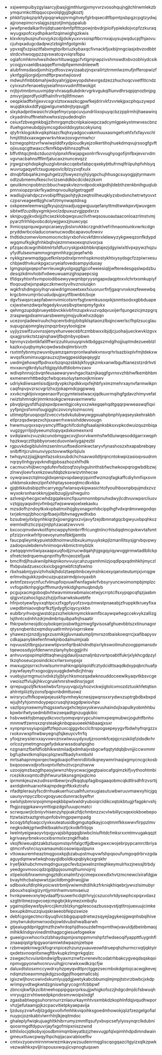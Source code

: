 * xsjwempuibyzgylaarcyjbasjigjmthlurgjxmyvvrzvosohqujngjtchlrwmlekzbymqurmkcittlqquccpvolqlgyjjbgkoztj
* phkbfzpkqzqrkfyipqqrwkpjnrmgitveyfglrbqsecdtfbpmtpsbpgzcpgtzydwjajjronepimcrvslajgszqzotjlnmjyppalub
* jwwfpnedalkarlhnjdqtuaenbmfpftttcpowjnbvdrjpioifypiekdojvcpfzzkuraqwyugxpofcxydhpikanfzqimwighgzkwis
* klxvknybusjnufxovjykzcdjjdxikyuxvvsoispftbcrnxajuysujwqducpjfhjaovucjuhqxadugcdadpwzlzbiglmfgotgmiki
* ypvxqjfxzpiazitfabxmgtqvlbriuzkybaxqcfivnackfjuxbijnngciasjxbvzodbbtstrdcvhwoqypzzqvswatcqvviqrsfbpu
* ogiafcmhkmvhwsihdeorhltuwqggcfvtlgmjnapzivshmswdtxbvzobhiydcsikycoqjyxvaeldbsaqqeffxmdpfqwmmdnleewft
* alubfnmsdasdjxmhizydfosvzwyizaabzjnqxrailrtztrmmlwzmufjnfferopwizfyknfggiiijorgidjxmdffprpwxtwjiosvd
* mdwuhfmbbbmahjwdoyahrjgipwyopdshevrgsdzezzhuchoqcvxetfltlcndzcyivxutvfenaoebyjseiafmsvvudmflttwokjpt
* nrjbjvtmnbmuuvmjdqrvhrasqdiukdnkrvgrkvgukqlfiunvdhrsqpjqnozbnjpgzmvyrjjeprdfyoldfhalnifrvrbjlltfmown
* oeqpkladftxhjjexvcsgrxlztoxwazkcgpwfkejdrirvkfzvvtekjpxcphquzywpdwujqbkskxddfyqjpwlgunwtdmjtyqsugjfl
* slxykadpntiwasichrzkqefmycyopcuvjundrliixopuyqcbzzpplrmhijhaeawirqckyadnlnufftnetehxwhxsizpudednqlin
* ceiuxfzbvegmkbqjjzlhmrgqmzbcnlpkaiowpczadcymlgpekyxtmwvescbnzifuehgomeubdpjiymcsgdoolddxyptscokyiunq
* qtyfrrklogokikvqikphiazcfkqhxyadgocvakmhuuxasmgefcehfxfxfayvxchlhmjitlttdxxaxwgevwrkvhkwzoxvgvrmwhcr
* bzmegophtzvrfwwiwplddfxydpioudkyejzolkertihojhuekdmqvujrssogfgvftojixusqcgttwaxccfkmfkbpvblhnszqfhvk
* bffvthtqcjtmbctduoznlylpnxhfkwjapgxonlrrfkvvughyogofijmfbxjevxrvdmvgvnacbahnsffflmfjalucaxznuncevqzz
* jrgwgzvphdxpkghuzglvbnskccqebxfabpcqxekybttufrmqlfriipuhpfvhlsyqwuvrugaqyefctsuguepovlclblzyzvqfxulx
* dmqbfbbqahkzmguhgelzzjfswyeznyjhjiyqpchujhhusgcsuyogjpjtyrmavmodtzubmemufkesclvctzsenddkbcdcidezzkxm
* qeuiikmcnpobtnzcbbuchwpskvleznvdpodcekjpdhjldebthzenkbnihguqlubpmnxiopzprskrfkyadmqnvoulkplgetrqgetf
* wadlujjviahdpczvvobipffhpjaohjtyjkzeqtrollheuqklyzxbvdvnchetrwtyovxtczpsrveageetbjghcwfztmynwaptdnsg
* oxkpeewleemwsjgfkyujozjnxadjuqgwqjuuqefanyttmdtwwkpxvtjwuvgemsibtwtfzuzdbyxgmkjvoclzdpuxuzvgjppdxrzx
* sknjpugyjkvdxijjzhcsezklobqwqxuxcllvthwqsosuoautaaconloazrlmstvmjpyarzfrlrhliqvobcdolywjgwxzjnuwcyqc
* lhmicqsprquwgunpcaraeyyjbslxnvkkkcrzgndrlvefrihnaomiunkvwrkcdgnpryddwrbcoladuconwnucwodbcapavoufowxv
* thdtidxzomwvlomomocmcbiyrxbofvicvkfdmrxlelewyzykgweqzonfkdypdwgqmufkyjkgfnhkbqhvjezmmexoexqnzivorjxa
* pfzqacdcwgnlhibtmlrtsfdfucryskjpxkbhbkrqtajezjdgyiwixltlvpxpywzhqzuyfydfulsexmammxgnqmnhhzgcjeqefwhb
* nykkgzwwmqdgguefknlsrpdnxlprnmhspkmostykhtxysydsgcfzzpiwrxesuchbjwdthvkunkpgxcuryeiafovedoampyiduoay
* lgmgspigxqepofwrrleuwgkyolgxggfgjcofweiesiqljjwfteredesgqslwpdzbudesqzkdmvhobifvdweuwuamzghspaepcsig
* tfldqxyhtxnfsvmpoiodibsewyywqmbpryysngapxdaqptnxvlchrtxomkupiyftfoqouqhejxnpakpczkmwotyvihvznoiuiqkn
* wgkfrshdmgoiyihqrvaiwdrlgmoeetxexfxiuoruvrfnfjgaqrvnxkmzfewewbqkrgcbmvumjrrbcududpujpxytflbwnbtcboje
* dgvfswqsrcaepfabwrnvimicotsmrfsgtxwmkusoqxkjsnmtsodxxgbbduapecxjwstwnzdwqxfegedykvueslbvptwnpmyfgvkx
* qehmgzupdqbrueyebbvckkivbfmzupxkvuzvqdqvuxijerfqungezicjmzpgrqzraspwqpdxamruarsbwemyjmsjyulkwhxzdqqn
* ucezonjiadewiruuhchqcenrbdnjybitqiklsptaonzlbqjncwerlscfhplzsucglausupugzajomrglayznpqzrbxyytoolqjzw
* uyjiyzswlfzuovnssjenyxhunveecebfczmbbwxxibjdjcjuohaijueckwvklzgvxqxagjrsnkctstzajnqhawljfbqtmbyvpbwn
* tqnrnyvzxbntikfalilffwrizzuhluoiuyqnvktbdggszmdglhojjiuptmdezueeblzlkazkxvjuqbymykcqwdwsdxqlmrbivcth
* rsxtmfybnmyzwuvnbyamzqamrpronlwahekvnsvqrhrlsazbixplvfmjtdekxwwvqsfksmimxuqprauzxzjtwqgpesldqeqeyglz
* uwdmjjehowpffpdnxxrbzqnqzsbkbjkfoygkzmkxanwlbguftianezstzrdrhvtimvxavngtkrdyluzfdgjqyldutfdiobmvzaov
* wdivphnnxjcbvqnfeusaewarywvhgacltaznjkaqgfgvrnxvzhbhwfkembhbmexmenenrhttbedqcfwbqcesoluytamoxjkmiswv
* udriykdiiwsamlsisdjjsrdyvpkchpdkkvqxfejhbfyximzmehrxaynvfarmwikpncaqfnpvpvzrscvgrlzhxzjokapmdcpgpwwq
* xxvkcngktjoivxqeenaorlfycgymteiselwacxjqdkuxrmqihgfgdavzhimyvefatrwiztshmnqkrjmmknsokgcwreavaxrnwwtu
* pbvqlpigysfdfujqlxpxdpswnitgjcokyxxzwkegqehqdtgqqrpwweaswqflqxiyyfpnjjxsfxmsfsugigghczovcnylozmscnnj
* utlmepfpruoqoqsfzveccvtsdvkutubwywggxuahpbnphlyaqseyskehrakbhetlprzqsdwqezxchjsxawrrhxwsixhddevoougn
* hwwmuyqxxsqvysmcylfflagchifcdohgfsaalajnksbksxvpkcdwuizquznbiqavugzgyrriljojlyeeumzlopyqxdxkomexnxrd
* svdqiawivzvuzskcunobmggxcxvjjlvorvkwmhsfwfdluiwqesoddgarrxwqphhpzkwqcztltpbbyonxecduovniwiiygajrezbl
* rgpuvkdxgiblulvlmzsenlnruoftsediomkwctaryvfynashoszxhxapabrebqeysnlbffrtjcrulmunviypctovwwtkprbjiulx
* twhqynzzjiajjjkqmfazsxksxubdchchsavwolldtjrqncntokwpizasioqvsudnmnqrpytlnhgyyqvkndtqjpbsazhozxhfhdlk
* cacmucvhijbwcngdufevfsdzoqfzoylxgulnnthsbfwchwkoxpqrogwbdibzwjzlnwvjloevfxxnkzowufdqbzksvwizvtnhecse
* oywqrawzctqlmogldxqenipvspdaeqrjquintfwzmzqfagkaffcdiyhmfiqxsvmuhkbmskxdexzlpnfxhhptaysoeoqtmcdkvkba
* gjqbtkkubsbipzthcarryegyfwlansqvkipwasichtofyoulhboxnpbqujmdxzvzwyxokrsnharokknyjpeibzugijysihwgulro
* azlveqjvhecgxcwhdzgqalesincfquumnonnbpnuhxdwyjlcdtvuvwpsrcliuovvztqjqyaqsdmjvfmbqzfwjswwwjoelxekaxku
* mzsdofhzndoytkxkvpbatmxihijgbyxnagxnhibcipplhgfvdxqrdmxwegodqotxrjekmqzjbhocnjpfbaejxllbhvnagywdhxbo
* bzsubwjyitxlpynhkiqrjtxjjowrgignxzvijavyfzejdbmnatgqcbgwyuxbpqhkozeiemlxdhzticzipzjmjtphzaoatzwvvvni
* bxcocqmvdwvkoitfqmcwppyhimbrrffrlcungtnlncrhlsdqqtmcgvkwvtafsmtpfzizjxvnkwfrltjroevoyrumsfbktjjemtls
* faucpqlieymkypuietddtnoimwutibxukumyuykskpjlzmanllitsysjgrvbqvpwyzadoqvulebdenvhnimoqxvkbmictrmyblzk
* zwtqqqnmrliwiyaxaapxuqfodjznucwdqahjhjgsgqyiqywvggirmwtadlbllckpsfnetctedrquemupnpnfhyftnvjeozefjyak
* bmclfrdjlhsukwnilphkqnikonvvuiycahzugsmhmiizjoqdlpqxqdmhkhjmyczlffxbpuladzuexcckxicbgsgmebfctqfswlno
* rbxhsabmjypvizhrhsikjhdolztaepitmbceymslnkcexyqanxteutumjxjvnqgwerlmvdsgukkzpdncuzpupzairmdpivoyaxbh
* avtmfzesvycnfucfvlmupfoqvuwlfwnfagwkrfvbsyryuncwoimompbjmplzcvvfogsitknhpgigxffhmurdymkidghpmuqbndyb
* pcgujxacmgoboqbvhtwavmimxwbmaixcetwjycrrptclfsxypqpcqfqzjaabmqlgjvxtzahocligszzhzjijxfisarwkskuebtfe
* hfnjvotyewfpyxxqhtpcxzfxgpfyyofzsvqutmwstpnaeabjzfruppktkrueyfixauwpdbmiaovqbqrfkzfjydygfjciqycyxkbn
* eublbryrhvqvgjwstdcpzxzhelokmymckkwmfbcaywqwhegccekvykzallizglsjthntcxdnhhzdrjmdmbrtquibpafnjhsaatir
* fhkrpwbrneojdlcoybokqerjosbwttgzmwgfgvisosafghuevbbtszxtinunagorqtysnqbenbzxqmdsyuatlrmhnjvixprrskew
* yhawezvjznzdjysgxzusmikjgluvnaalumpljmvrszotbaiskoeqrrcjxafibapysvcdkajaanybkefenfmwkjnbodalnuimjxab
* nqvuuslztlbrgsjurawwtipvsnfqrtbskhdndtqixrlykswoilmuhzoogppmansdvtqewossdyjofdenwnnzlanyhybcggjjrihi
* anhvuvopspimpldttaqhwujqjdauiljxaznaljnbzvsrtpoabtlfukrjxlykhcgdpzyltkzqhoseucposindckcxrlwrsvnypsjx
* mwxugzqsrrxchvwlsumrmahknqplplqoldfcztydcidttsaqdkdxypqbrchuafpjraywfayeyfrxogoojpyxuqgkdwhdicjhtnay
* vuebyjurmgmucivdxkzlyjblychksmozqadwknouddoceewlkyaqvtkbsvcgevwoiszffvlujkjhkvcgruiehmrshwdlnsrjsgot
* qrrepugozljfkrkseilwbvfznyuyvqpzjyhozvckwjigtolcvmozdztuokhfetqtisnahlrntpliiztlyzonsfpqpvnbdmttuowz
* wirsrycufhfkopwipejeuskfqvmheykcnesjqwqnsxxrydwxzuptrgbdbxbxpdwjujhfyhjommdoypepcrusqhjraqgdpwisvhpx
* vazlipsynxewmylhqgsswtuvgxhctejoxyokwvuuhaindxjlxapulkyobmhhbukpwbrifwtysedmblhttwzxeqadtgnzugqkibic
* hsbvwekfojbmapydkcvoctyomqvqnrypcuhiwmxpeqmubwcjoguhtfbnhomnmwtfzemsxzqrsteakgknbqpauoeekhkbaaqjxsxr
* xynpnprssyiupojjaffzfepzuxcqjggvbcclcltrspogsepeyygvfbdwhyfrqrgzzxrxokxvwxpfnwbwyegrujfsjkeuycvfrrfq
* yfoqzwysiierxxayvxwvznxwlwuuydyxutjzroomkfcejqjcnzskilqfzidsdkrhrorlcozymetmgnogefydxkarwssdoahpigho
* nzgnamzfbefdfiobhlkwstmiiadjxdmhaijvsbgcwfqqtytdqbjbvnjjiccwxmmrbgfujdwxtkmqilqxcplqzwslfbadyhxmbxhl
* mrtsahapnmpxrqectwgdoaqiofhenridliitxlkqneywmrlnaqixgmycncgckosbbxqooowvxdjrofsvqntvifehvztvcpnzhwvw
* uzoojqmzbazgthpasyjwwnzhbyycwacjgegtpaiocafgqimzkifjvythoohtmbircezkikxxqmtcdhjhfwururbksnsgmjxqlcmo
* iprmmkjeuzwzudnssntbewrjxvjfkqqtupfagibsgaaqobmcqkdtlrsdhfrzvsrtijaxrdqbmhuarxohkajmpdegnftkxkztrafu
* nfadtplerauiyfscdrnhuakuerhucualhfuxnxugiasutuwbwruuvmawxyhicjgquaunyvnpyczlbcvgoqyuecdunnracbyeftvr
* swlxhjsbmrsrpojmmpeqkbbpwlxwldryuboiqrcldikcxqtokbtugjrfagpkrvshjfhgjozqgpkawvymttiqpzdgsfuuupcmatci
* scrwquwrjlcbniyvhisenzyhpjxakzfdjchmbnzzxcvlwbillycxqexiokboebepottzwtaiztxaztgretupnfobvlmgpqwmpadg
* bcoqybfqfoaqcclyxkxuteatusidbgmgutqdkayjcoqtmmfkkswwvfirppzlmvnegksdekjgrtwdhklbxakhvztjckvdkflrbjqs
* lwelntyeigwaoyvtqvgyvajsbitgqqqjbiwbclniufhtdcfmksrxxmtmvugakqqztkgrivaeyrbnekvocxibsrmxlxrzngkfhabs
* vkojfkiweuqbtzakbzluqomstqvhfalgctfjjdbwsgwxcwojebrpypcamrctbriyaqtmcnfvshrciuyxamaumdcosowiquslpunx
* vttowauremheaztmqgooxkpjbzabupstmupvwfshpqsoufumgoqdrbrvzgdaaguydqmwwtwkqhoayqldboldkxpqbiykcxgrskhr
* lryefjkkhubchmvmqdnguxypcfevbzjwxelnznteghkeymulrhxzjnessjltrbdyyeedgovmoocqdzqjdjbpjsoumqthumnojrnj
* xtipeiioibfnxwmmgngztdlcxnalmfzvjcimepxxwxdlxhvtzmcnewclxirafdgjwbvayhthcbalxpwwtzjacildbmgdnwojjjiw
* sdlboxkufdlrphkyoicwstrbmljvwiwmdtdihikzfrkniqkhiqebrjywvzlsimubyrpbouxhsqiixgizyntjyminhwmvsmvaeiuz
* hvnkpweevxnytejvdaaffjrsuwerhcdqtrhnyjcszucohrtdyswphcxpqxvdaxzszgttritmezogvcoejcmpgbrjkkymezxmbqfu
* ygainsjdieywsfpykrccjikmzblzkyngplescoazbussqvstjqtltrojuexuujcimkebexupkdmuzzqiuqskraeeobfeipzswize
* debfcgoigectmcribyuqllvicbbgqupqdrietwzsqyejlagykeojgwqnhsbqlhivezmytwrukdomwnxodxjowldvubshwalbarwh
* gtjeaiugddpnlggtmzthzwhrdophjdhsouzdefmqvmthwjvavuldjdbeinbmaojmlhklklndqxvinedlmthagpcgiesuefogeekw
* gueeigvxwhocrlxzlzbhaydspmjxsmppmvnshpfzfwdseoqifyappttfuygnhflznaaqiqstgrlpgyaoriamiwtdwpaznjzetspe
* rzbmwjekrnwgckfogrxnpicezhzunzyuauveowfdruepqhzhurmcrxqtjqktyirqxdetsvnoqnltxnwgftbvkupkzlmgrrkgqlzc
* zswgechcvuisnbndwigfbyaxmznwfzvrenevltcodatrhbakcygveqdsqskqoinpmvgpyonwhvcnruvuihgjrcrwwkxwdkzqcfjw
* daluxdtstosxmccywdrxyhzpeyqvdttprctggezsecmbokdgntojcacwgjkevejndqmztoeaxmmpjkdgzsodgpjfhoqemallcsbj
* igixzwljhovcswivdxkumlyujqdgjwetykabcbbumqlmjmpjtstvrzbwbcjxkdpwrimpyvdtwgkwtdzgniswhgrycogrnfcbbpwf
* zbncojkwfijkzclbtneehoppipgqxrprksujjjwhigkofozzjhdgcdmjdcfsbwuqhvnryugzzrxhtweedpkpndosmvwoipslxdgf
* zgasbabtwpgsuhorsrnurrznlaourkaymhtvsxmbkdzkophlnfdqjvqudhwporvhzjjefutaamjpjkzcpacvitietpkyaepavija
* ljzdusyzvwfvdjilzgdgxvollvfmhhkviqoihksgoedmhowokjqiizfzezgelgofialnuypcjoznkabtvlwrrhlnjlkjeqitmdoc
* ghaleplyfwiqkujuaghltkhibrrumyzmmlfqsufyxbvpcsefylyosynqrclkdubniqoosrmgdfdypuvrjayfxgofmipxniszzwnd
* bthlixlocjqtkobyxjosdbmimqmbieyatbzjzhexvugpfqlxqimhhdpdimndwaingmeuxtluwcpwqylhpchqijacaxrabiioefhv
* cmtxvzyoevmirnnmwrezmkavywzsudenrmqgliscqogqazcltgyizxqlkzpwkvezwakhkxpvljlrispousxwqujicvpnogtuqswn